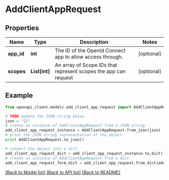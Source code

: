 # AddClientAppRequest


## Properties
Name | Type | Description | Notes
------------ | ------------- | ------------- | -------------
**app_id** | **int** | The ID of the OpenId Connect app to allow access through. | [optional] 
**scopes** | **List[int]** | An array of Scope IDs that represent scopes the app can request | [optional] 

## Example

```python
from openapi_client.models.add_client_app_request import AddClientAppRequest

# TODO update the JSON string below
json = "{}"
# create an instance of AddClientAppRequest from a JSON string
add_client_app_request_instance = AddClientAppRequest.from_json(json)
# print the JSON string representation of the object
print AddClientAppRequest.to_json()

# convert the object into a dict
add_client_app_request_dict = add_client_app_request_instance.to_dict()
# create an instance of AddClientAppRequest from a dict
add_client_app_request_form_dict = add_client_app_request.from_dict(add_client_app_request_dict)
```
[[Back to Model list]](../README.md#documentation-for-models) [[Back to API list]](../README.md#documentation-for-api-endpoints) [[Back to README]](../README.md)


